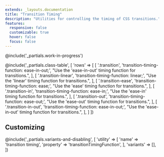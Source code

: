 ```yaml
---
extends: _layouts.documentation
title: "Transition Timing"
description: "Utilities for controlling the timing of CSS transitions."
features:
  responsive: false
  customizable: true
  hover: false
  focus: false
---
```


@include('_partials.work-in-progress')

@include('_partials.class-table', [
  'rows' => [
    [
      '.transition',
      'transition-timing-function: ease-in-out;',
      "Use the 'ease-in-out' timing function for transitions.",
    ],
    [
      '.transition-linear',
      'transition-timing-function: linear;',
      "Use the 'linear' timing function for transitions.",
    ],
    [
      '.transition-ease',
      'transition-timing-function: ease;',
      "Use the 'ease' timing function for transitions.",
    ],
    [
      '.transition-in',
      'transition-timing-function: ease-in;',
      "Use the 'ease-in' timing function for transitions.",
    ],
    [
      '.transition-out',
      'transition-timing-function: ease-out;',
      "Use the 'ease-out' timing function for transitions.",
    ],
    [
      '.transition-in-out',
      'transition-timing-function: ease-in-out;',
      "Use the 'ease-in-out' timing function for transitions.",
    ],
  ]
])

## Customizing

@include('_partials.variants-and-disabling', [
    'utility' => [
        'name' => 'transition timing',
        'property' => 'transitionTimingFunction',
    ],
    'variants' => [],
])
